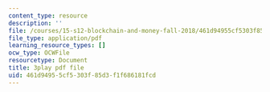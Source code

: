 ```yaml
---
content_type: resource
description: ''
file: /courses/15-s12-blockchain-and-money-fall-2018/461d94955cf5303f85d3f1f686181fcd_vPJ8oQ99r9c.pdf
file_type: application/pdf
learning_resource_types: []
ocw_type: OCWFile
resourcetype: Document
title: 3play pdf file
uid: 461d9495-5cf5-303f-85d3-f1f686181fcd
---
```

